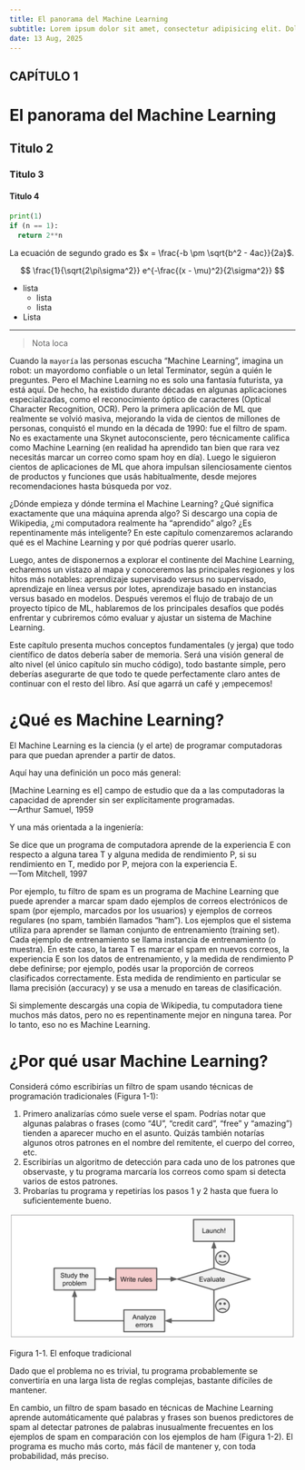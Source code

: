 ```yaml
---
title: El panorama del Machine Learning
subtitle: Lorem ipsum dolor sit amet, consectetur adipisicing elit. Dolor error harum neque quis tempora? Dolore eius sequi vitae. Aut, laudantium.
date: 13 Aug, 2025
---
```


CAPÍTULO 1  
---

# El panorama del Machine Learning

## Titulo 2

### Titulo 3

#### Titulo 4

```python
print(1)
if (n == 1):
  return 2**n
```

La ecuación de segundo grado es $x = \frac{-b \pm \sqrt{b^2 - 4ac}}{2a}$.

$$
\frac{1}{\sqrt{2\pi\sigma^2}} e^{-\frac{(x - \mu)^2}{2\sigma^2}}
$$


- lista
    - lista
    - lista
- Lista

---

> Nota loca

Cuando la `mayoría` <de> las personas escucha “Machine Learning”, imagina un robot: un mayordomo confiable o un letal Terminator, según a quién le preguntes. Pero el Machine Learning no es solo una fantasía futurista, ya está aquí. De hecho, ha existido durante décadas en algunas aplicaciones especializadas, como el reconocimiento óptico de caracteres (Optical Character Recognition, OCR). Pero la primera aplicación de ML que realmente se volvió masiva, mejorando la vida de cientos de millones de personas, conquistó el mundo en la década de 1990: fue el filtro de spam. No es exactamente una Skynet autoconsciente, pero técnicamente califica como Machine Learning (en realidad ha aprendido tan bien que rara vez necesitás marcar un correo como spam hoy en día). Luego le siguieron cientos de aplicaciones de ML que ahora impulsan silenciosamente cientos de productos y funciones que usás habitualmente, desde mejores recomendaciones hasta búsqueda por voz.

¿Dónde empieza y dónde termina el Machine Learning? ¿Qué significa exactamente que una máquina aprenda algo? Si descargo una copia de Wikipedia, ¿mi computadora realmente ha “aprendido” algo? ¿Es repentinamente más inteligente? En este capítulo comenzaremos aclarando qué es el Machine Learning y por qué podrías querer usarlo.

Luego, antes de disponernos a explorar el continente del Machine Learning, echaremos un vistazo al mapa y conoceremos las principales regiones y los hitos más notables: aprendizaje supervisado versus no supervisado, aprendizaje en línea versus por lotes, aprendizaje basado en instancias versus basado en modelos. Después veremos el flujo de trabajo de un proyecto típico de ML, hablaremos de los principales desafíos que podés enfrentar y cubriremos cómo evaluar y ajustar un sistema de Machine Learning.

Este capítulo presenta muchos conceptos fundamentales (y jerga) que todo científico de datos debería saber de memoria. Será una visión general de alto nivel (el único capítulo sin mucho código), todo bastante simple, pero deberías asegurarte de que todo te quede perfectamente claro antes de continuar con el resto del libro. Así que agarrá un café y ¡empecemos\!

# ¿Qué es Machine Learning?

El Machine Learning es la ciencia (y el arte) de programar computadoras para que puedan aprender a partir de datos.

Aquí hay una definición un poco más general:

\[Machine Learning es el\] campo de estudio que da a las computadoras la capacidad de aprender sin ser explícitamente programadas.  
 —Arthur Samuel, 1959

Y una más orientada a la ingeniería:

Se dice que un programa de computadora aprende de la experiencia E con respecto a alguna tarea T y alguna medida de rendimiento P, si su rendimiento en T, medido por P, mejora con la experiencia E.  
 —Tom Mitchell, 1997

Por ejemplo, tu filtro de spam es un programa de Machine Learning que puede aprender a marcar spam dado ejemplos de correos electrónicos de spam (por ejemplo, marcados por los usuarios) y ejemplos de correos regulares (no spam, también llamados “ham”). Los ejemplos que el sistema utiliza para aprender se llaman conjunto de entrenamiento (training set). Cada ejemplo de entrenamiento se llama instancia de entrenamiento (o muestra). En este caso, la tarea T es marcar el spam en nuevos correos, la experiencia E son los datos de entrenamiento, y la medida de rendimiento P debe definirse; por ejemplo, podés usar la proporción de correos clasificados correctamente. Esta medida de rendimiento en particular se llama precisión (accuracy) y se usa a menudo en tareas de clasificación.

Si simplemente descargás una copia de Wikipedia, tu computadora tiene muchos más datos, pero no es repentinamente mejor en ninguna tarea. Por lo tanto, eso no es Machine Learning.

# ¿Por qué usar Machine Learning?

Considerá cómo escribirías un filtro de spam usando técnicas de programación tradicionales (Figura 1-1):

1. Primero analizarías cómo suele verse el spam. Podrías notar que algunas palabras o frases (como “4U”, “credit card”, “free” y “amazing”) tienden a aparecer mucho en el asunto. Quizás también notarías algunos otros patrones en el nombre del remitente, el cuerpo del correo, etc.  
2. Escribirías un algoritmo de detección para cada uno de los patrones que observaste, y tu programa marcaría los correos como spam si detecta varios de estos patrones.  
3. Probarías tu programa y repetirías los pasos 1 y 2 hasta que fuera lo suficientemente bueno.

![alt text](content/ia/books/1.%20Aprendizaje%20automático%20práctico%20con%20Scikit-Learn,%20Keras%20y%20TensorFlow/img/1.1.png)

Figura 1-1. El enfoque tradicional

Dado que el problema no es trivial, tu programa probablemente se convertiría en una larga lista de reglas complejas, bastante difíciles de mantener.

En cambio, un filtro de spam basado en técnicas de Machine Learning aprende automáticamente qué palabras y frases son buenos predictores de spam al detectar patrones de palabras inusualmente frecuentes en los ejemplos de spam en comparación con los ejemplos de ham (Figura 1-2). El programa es mucho más corto, más fácil de mantener y, con toda probabilidad, más preciso.
